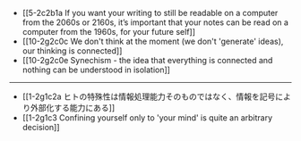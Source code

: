 - [[5-2c2b1a If you want your writing to still be readable on a computer from the 2060s or 2160s, it’s important that your notes can be read on a computer from the 1960s, for your future self]]
- [[10-2g2c0c We don't think at the moment (we don't 'generate' ideas), our thinking is connected]]
- [[10-2g2c0e Synechism - the idea that everything is connected and nothing can be understood in isolation]]
---
- [[1-2g1c2a ヒトの特殊性は情報処理能力そのものではなく、情報を記号により外部化する能力にある]]
- [[1-2g1c3 Confining yourself only to 'your mind' is quite an arbitrary decision]]
